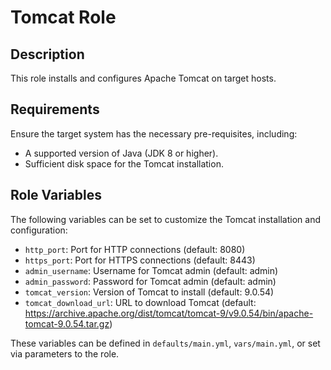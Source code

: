# Tomcat Role

## Description

This role installs and configures Apache Tomcat on target hosts.

## Requirements

Ensure the target system has the necessary pre-requisites, including:
- A supported version of Java (JDK 8 or higher).
- Sufficient disk space for the Tomcat installation.

## Role Variables

The following variables can be set to customize the Tomcat installation and configuration:

- `http_port`: Port for HTTP connections (default: 8080)
- `https_port`: Port for HTTPS connections (default: 8443)
- `admin_username`: Username for Tomcat admin (default: admin)
- `admin_password`: Password for Tomcat admin (default: admin)
- `tomcat_version`: Version of Tomcat to install (default: 9.0.54)
- `tomcat_download_url`: URL to download Tomcat (default: https://archive.apache.org/dist/tomcat/tomcat-9/v9.0.54/bin/apache-tomcat-9.0.54.tar.gz)

These variables can be defined in `defaults/main.yml`, `vars/main.yml`, or set via parameters to the role.


